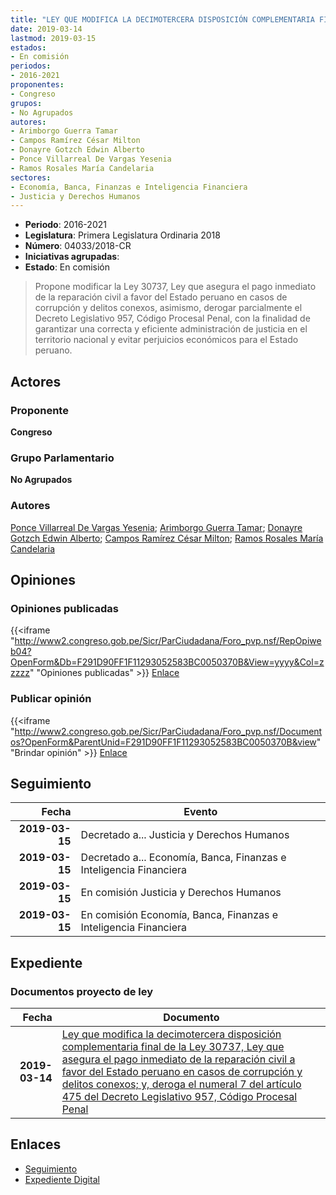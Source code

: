 ```yaml
---
title: "LEY QUE MODIFICA LA DECIMOTERCERA DISPOSICIÓN COMPLEMENTARIA FINAL DE LA LEY 30737, LEY QUE ASEGURA EL PAGO INMEDIATO DE LA REPARACIÓN CIVIL A FAVOR DEL ESTADO PERUANO EN CASOS DE CORRUPCIÓN Y DELITOS CONEXOS; Y, DEROGA EL NUMERAL 7) DEL ARTÍCULO 475 DEL DECRETO LEGISLATIVO 957, CÓDIGO PROCESAL PENAL"
date: 2019-03-14
lastmod: 2019-03-15
estados:
- En comisión
periodos:
- 2016-2021
proponentes:
- Congreso
grupos:
- No Agrupados
autores:
- Arimborgo Guerra Tamar
- Campos Ramírez César Milton
- Donayre Gotzch Edwin Alberto
- Ponce Villarreal De Vargas Yesenia
- Ramos Rosales María Candelaria
sectores:
- Economía, Banca, Finanzas e Inteligencia Financiera
- Justicia y Derechos Humanos
---
```

- **Periodo**: 2016-2021
- **Legislatura**: Primera Legislatura Ordinaria 2018
- **Número**: 04033/2018-CR
- **Iniciativas agrupadas**: 
- **Estado**: En comisión

> Propone modificar la Ley 30737, Ley que asegura el pago inmediato de la reparación civil a favor del Estado peruano en casos de corrupción y delitos conexos, asimismo, derogar parcialmente el Decreto Legislativo 957, Código Procesal Penal, con la finalidad de garantizar una correcta y eficiente administración de justicia en el territorio nacional y evitar perjuicios económicos para el Estado peruano.


## Actores

### Proponente

**Congreso**

### Grupo Parlamentario

**No Agrupados**

### Autores

[Ponce Villarreal De Vargas Yesenia](mailto:mailto:yponce@congreso.gob.pe); [Arimborgo Guerra Tamar](mailto:mailto:tarimborgo@congreso.gob.pe); [Donayre Gotzch Edwin Alberto](mailto:mailto:edonayre@congreso.gob.pe); [Campos Ramírez César Milton](mailto:mailto:ccampos@congreso.gob.pe); [Ramos Rosales María Candelaria](mailto:mailto:mramosr@congreso.gob.pe)

## Opiniones

### Opiniones publicadas

{{<iframe "http://www2.congreso.gob.pe/Sicr/ParCiudadana/Foro_pvp.nsf/RepOpiweb04?OpenForm&Db=F291D90FF1F11293052583BC0050370B&View=yyyy&Col=zzzzz" "Opiniones publicadas" >}}
[Enlace](http://www2.congreso.gob.pe/Sicr/ParCiudadana/Foro_pvp.nsf/RepOpiweb04?OpenForm&Db=F291D90FF1F11293052583BC0050370B&View=yyyy&Col=zzzzz)

### Publicar opinión

{{<iframe "http://www2.congreso.gob.pe/Sicr/ParCiudadana/Foro_pvp.nsf/Documentos?OpenForm&ParentUnid=F291D90FF1F11293052583BC0050370B&view" "Brindar opinión" >}}
[Enlace](http://www2.congreso.gob.pe/Sicr/ParCiudadana/Foro_pvp.nsf/Documentos?OpenForm&ParentUnid=F291D90FF1F11293052583BC0050370B&view)


## Seguimiento

| Fecha | Evento |
|------:|--------|
| **2019-03-15** | Decretado a... Justicia y Derechos Humanos |
| **2019-03-15** | Decretado a... Economía, Banca, Finanzas e Inteligencia Financiera |
| **2019-03-15** | En comisión Justicia y Derechos Humanos |
| **2019-03-15** | En comisión Economía, Banca, Finanzas e Inteligencia Financiera |

## Expediente

### Documentos proyecto de ley

| Fecha | Documento |
|------:|-----------|
| **2019-03-14** | [Ley que modifica la decimotercera disposición complementaria final de la Ley 30737, Ley que asegura el pago inmediato de la reparación civil a favor del Estado peruano en casos de corrupción y delitos conexos; y, deroga el numeral 7 del artículo 475 del Decreto Legislativo 957, Código Procesal Penal](http://www.leyes.congreso.gob.pe/Documentos/2016_2021/Proyectos_de_Ley_y_de_Resoluciones_Legislativas/PL0403320190314.pdf) |

## Enlaces

- [Seguimiento](http://www2.congreso.gob.pe/Sicr/TraDocEstProc/CLProLey2016.nsf/f7fff46988ca05b1052578e100829cc7/a1628d2a94a1d0c0052583bd005a057e?OpenDocument)
- [Expediente Digital](http://www2.congreso.gob.pe/Sicr/TraDocEstProc/Expvirt_2011.nsf/visbusqptramdoc1621/04033?opendocument)

